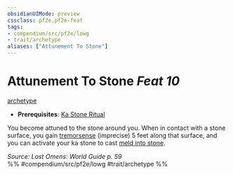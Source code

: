 ```yaml
---
obsidianUIMode: preview
cssclass: pf2e,pf2e-feat
tags:
- compendium/src/pf2e/lowg
- trait/archetype
aliases: ["Attunement To Stone"]
---
```

# Attunement To Stone  *Feat 10*  
[archetype](archetype.md "Archetype Feat Trait")  

- **Prerequisites**: [Ka Stone Ritual](ka-stone-ritual-lowg.md)

You become attuned to the stone around you. When in contact with a stone surface, you gain [tremorsense](tremorsense.md) (imprecise) 5 feet along that surface, and you can activate your ka stone to cast [meld into stone](meld-into-stone.md).

*Source: Lost Omens: World Guide p. 59*  
%% #compendium/src/pf2e/lowg #trait/archetype %%